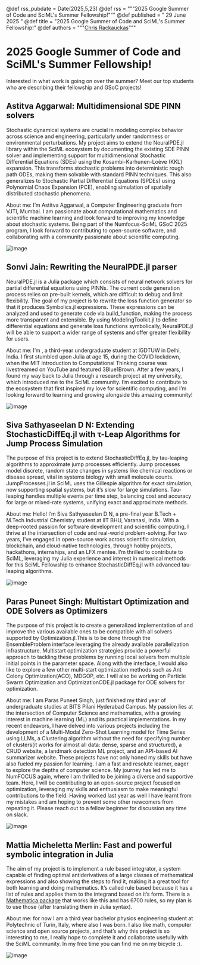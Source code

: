 @def rss_pubdate = Date(2025,5,23)
@def rss = """2025 Google Summer of Code and SciML's Summer Fellowship!"""
@def published = " 29 June 2025 "
@def title = "2025 Google Summer of Code and SciML's Summer Fellowship!"
@def authors = """<a href="https://github.com/ChrisRackauckas">Chris Rackauckas</a>"""

# 2025 Google Summer of Code and SciML's Summer Fellowship!

Interested in what work is going on over the summer? Meet our top students who are describing their fellowship and GSoC projects!

## Astitva Aggarwal: Multidimensional SDE PINN solvers

Stochastic dynamical systems are crucial in modeling complex behavior across science and engineering, particularly under randomness or environmental perturbations. My project aims to extend the NeuralPDE.jl library within the SciML ecosystem by documenting the existing SDE PINN solver and implementing support for multidimensional Stochastic Differential Equations (SDEs) using the Kosambi-Karhunen-Loève (KKL) expansion. This transforms stochastic problems into deterministic rough path ODEs, making them solvable with standard PINN techniques. This also generalizes to Stochastic Partial Differential Equations (SPDEs) using Polynomial Chaos Expansion (PCE), enabling simulation of spatially distributed stochastic phenomena.

About me: I’m Astitva Aggarwal, a Computer Engineering graduate from VJTI, Mumbai. I am passionate about computational mathematics and scientific machine learning and look forward to improving my knowledge about stochastic systems. Being part of the Numfocus-SciML GSoC 2025 program, I look forward to contributing to open-source software, and collaborating with a community passionate about scientific computing.

![image](../../../../../assets/gsoc2025pics/astitva.jpg)

## Sonvi Jain: Rewriting the NeuralPDE.jl parser

NeuralPDE.jl is a Julia package which consists of neural network solvers for partial differential equations using PINNs. The current code generation process relies on pre-built kernels, which are difficult to debug and limit flexibility. The goal of my project is to rewrite the loss function generator so that it produces Symbolics.jl expressions. These expressions can be analyzed and used to generate code via build_function, making the process more transparent and extensible. By using ModelingToolkit.jl to define differential equations and generate loss functions symbolically, NeuralPDE.jl will be able to support a wider range of systems and offer greater flexibility for users.

About me: I’m , a third-year undergraduate student at IGDTUW in Delhi, India. I first stumbled upon Julia at age 15, during the COVID lockdown, when the MIT Introduction to Computational Thinking course was livestreamed on YouTube and featured 3Blue1Brown. After a few years, I found my way back to Julia through a research project at my university, which introduced me to the SciML community. I’m excited to contribute to the ecosystem that first inspired my love for scientific computing, and I’m looking forward to learning and growing alongside this amazing community!

![image](../../../../../assets/gsoc2025pics/sonvijain.jpg)

## Siva Sathyaseelan D N: Extending StochasticDiffEq.jl with τ-Leap Algorithms for Jump Process Simulation

The purpose of this project is to extend StochasticDiffEq.jl, by tau-leaping algorithms to approximate jump processes efficiently. Jump processes model discrete, random state changes in systems like chemical reactions or disease spread, vital in systems biology with small molecule counts. JumpProcesses.jl in SciML uses the Gillespie algorithm for exact simulation, now supporting spatial systems, but it’s slow for large simulations. Tau-leaping handles multiple events per time step, balancing cost and accuracy for large or mixed-rate systems, unifying exact and approximate methods.

About me: Hello! I’m Siva Sathyaseelan D N, a pre-final year B.Tech + M.Tech Industrial Chemistry student at IIT BHU, Varanasi, India. With a deep-rooted passion for software development and scientific computing, I thrive at the intersection of code and real-world problem-solving. For two years, I’ve engaged in open-source work across scientific simulation, blockchain, and cloud-native technologies, through hobby projects, hackathons, internships, and an LFX mentee. I’m thrilled to contribute to SciML, leveraging my Julia experience and interest in numerical methods for this SciML Fellowship to enhance StochasticDiffEq.jl with advanced tau-leaping algorithms.

![image](../../../../../assets/gsoc2025pics/siva.jpeg)

## Paras Puneet Singh: Multistart Optimization and ODE Solvers as Optimizers

The purpose of this project is to create a generalized implementation of and improve the various available ones to be compatible with all solvers supported by Optimization.jl.This is to be done through the EnsembleProblem interface leveraging the already available parallelization infrastructure. Multistart optimization strategies provide a powerful approach to tackling these problems by running local solvers from multiple initial points in the parameter space. Along with the interface, I would also like to explore a few other multi-start optimization methods such as Ant Colony Optimization(ACO), MDGOP, etc. I will also be working on Particle Swarm Optimization and OptimizationODE.jl package for ODE solvers for optimization.

About me: I am Paras Puneet Singh, just finished my third year of undergraduate studies at BITS Pilani Hyderabad Campus. My passion lies at the intersection of Computer Science and mathematics, with a growing interest in machine learning (ML) and its practical implementations. In my recent endeavors, I have delved into various projects including the development of a Multi-Modal Zero-Shot Learning model for Time Series using LLMs, a Clustering algorithm without the need for specifying number of clusters(it works for almost all data: dense, sparse and structured), a CRUD website, a landmark detection ML project, and an API-based AI summarizer website. These projects have not only honed my skills but have also fueled my passion for learning. I am a fast and resolute learner, eager to explore the depths of computer science. My journey has led me to NumFOCUS again, where I am thrilled to be joining a diverse and supportive team. Here, I will be contributing to an open-source project focused on optimization, leveraging my skills and enthusiasm to make meaningful contributions to the field. Having worked last year as well I have learnt from my mistakes and am hoping to prevent some other newcomers from repeating it. Please reach out to a fellow beginner for discussion any time on slack. 

![image](../../../../../assets/gsoc2024pics/abinhav.jpg)

## Mattia Micheletta Merlin: Fast and powerful symbolic integration in Julia

The aim of my project is to implement a rule based integrator, a system capable of finding optimal antiderivatives of a large classes of mathematical expressions and also showing the steps to find it, making it a great tool for both learning and doing mathematics. It’s called rule based because it has a list of rules and applies them to the integrand based on it’s form. There is a [Mathematica package](https://rulebasedintegration.org) that works like this and has 6700 rules, so my plan is to use those (after translating them in Julia syntax).

About me: for now I am a third year bachelor physics engineering student at Polytechnic of Turin, Italy, where also I was born. I also like math, computer science and open source projects, and that’s why this project is so interesting to me, I really hope to complete it and collaborate usefully with the SciML community. In my free time you can find me on my bicycle :).

![image](../../../../../assets/gsoc2025pics/Mattia.jpg)
